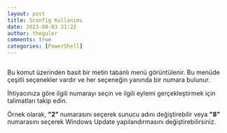 ```yaml
---
layout: post
title: Sconfig Kullanımı
date: 2023-08-03 21:22
author: theguler
comments: true
categories: [PowerShell]
---
```

<!-- wp:image {"id":8093,"sizeSlug":"large","linkDestination":"none"} -->
<figure class="wp-block-image size-large"><img src="https://theguler.wordpress.com/wp-content/uploads/2023/08/sconfig.png?w=955" alt="" class="wp-image-8093" /></figure>
<!-- /wp:image -->

<!-- wp:paragraph -->
<p>Bu komut üzerinden basit bir metin tabanlı menü görüntülenir. Bu menüde çeşitli seçenekler vardır ve her seçeneğin yanında bir numara bulunur.</p>
<!-- /wp:paragraph -->

<!-- wp:paragraph -->
<p>İhtiyacınıza göre ilgili numarayı seçin ve ilgili eylemi gerçekleştirmek için talimatları takip edin.</p>
<!-- /wp:paragraph -->

<!-- wp:paragraph -->
<p>Örnek olarak, <strong>"2" </strong>numarasını seçerek sunucu adını değiştirebilir veya <strong>"8" </strong>numarasını seçerek Windows Update yapılandırmasını değiştirebilirsiniz.</p>
<!-- /wp:paragraph -->
